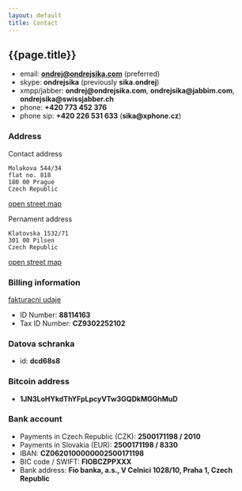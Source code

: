 ```yaml
---
layout: default
title: Contact
---
```



## {{page.title}}

* email: __<ondrej@ondrejsika.com>__ (preferred)
* skype: __ondrejsika__ (previously __sika.ondrej__)
* xmpp/jabber: __ondrej@ondrejsika.com__, __ondrejsika@jabbim.com__, __ondrejsika@swissjabber.ch__
* phone: __+420 773 452 376__
* phone sip: __+420 226 531 633__ (__sika@xphone.cz__)

### Address

Contact address

    Molakova 544/34
    flat no. 818
    180 00 Prague
    Czech Republic

[open street map](http://www.openstreetmap.org/node/296801697)

Pernament address

    Klatovska 1532/71
    301 00 Pilsen
    Czech Republic

[open street map](http://www.openstreetmap.org/node/296689680)

### Billing information

[fakturacni udaje](/fakturacni-udaje.html)

* ID Number: __88114163__
* Tax ID Number: __CZ9302252102__

### Datova schranka

* id: __dcd68s8__

### Bitcoin address

* __1JN3LoHYkdThYFpLpcyVTw3GQDkMGGhMuD__


### Bank account

* Payments in Czech Republic (CZK): __2500171198 / 2010__
* Payments in Slovakia (EUR): __2500171198 / 8330__
* IBAN: __CZ0620100000002500171198__
* BIC code / SWIFT: __FIOBCZPPXXX__
* Bank address: __Fio banka, a.s., V Celnici 1028/10, Praha 1, Czech Republic__

